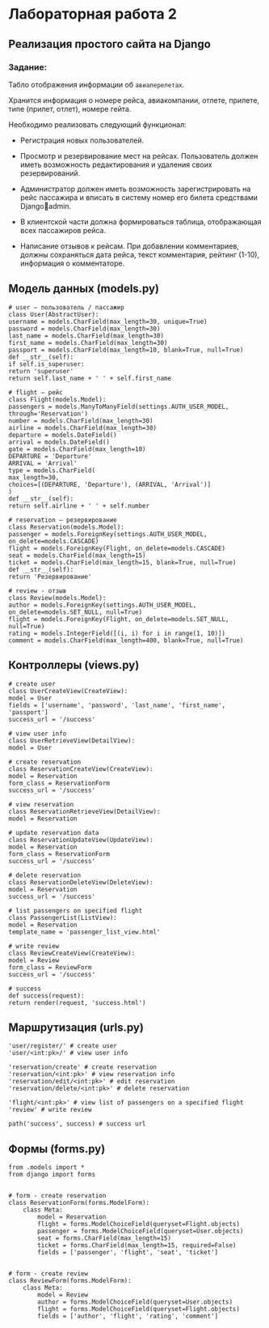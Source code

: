 # Лабораторная работа 2

## Реализация простого сайта на Django

### Задание:
Табло отображения информации об `авиаперелетах`.

Хранится информация о номере рейса, авиакомпании, отлете, прилете, типе
(прилет, отлет), номере гейта.

Необходимо реализовать следующий функционал:

* Регистрация новых пользователей.

* Просмотр и резервирование мест на рейсах. Пользователь должен иметь
возможность редактирования и удаления своих резервирований.

* Администратор должен иметь возможность зарегистрировать на рейс
пассажира и вписать в систему номер его билета средствами Djangoadmin.

* В клиентской части должна формироваться таблица, отображающая
всех пассажиров рейса.

* Написание отзывов к рейсам. При добавлении комментариев, должны сохраняться дата рейса, текст комментария, рейтинг (1-10), информация
о комментаторе.

## Модель данных (models.py)

```
# user – пользователь / пассажир
class User(AbstractUser): 
username = models.CharField(max_length=30, unique=True)
password = models.CharField(max_length=30)
last_name = models.CharField(max_length=30)
first_name = models.CharField(max_length=30)
passport = models.CharField(max_length=10, blank=True, null=True)
def __str__(self):
if self.is_superuser:
return 'superuser'
return self.last_name + ' ' + self.first_name

# flight – рейс
class Flight(models.Model):
passengers = models.ManyToManyField(settings.AUTH_USER_MODEL, 
through='Reservation')
number = models.CharField(max_length=30)
airline = models.CharField(max_length=30)
departure = models.DateField()
arrival = models.DateField()
gate = models.CharField(max_length=10)
DEPARTURE = 'Departure'
ARRIVAL = 'Arrival'
type = models.CharField(
max_length=30,
choices=[(DEPARTURE, 'Departure'), (ARRIVAL, 'Arrival')]
)
def __str__(self):
return self.airline + ' ' + self.number

# reservation – резервирование
class Reservation(models.Model):
passenger = models.ForeignKey(settings.AUTH_USER_MODEL, 
on_delete=models.CASCADE)
flight = models.ForeignKey(Flight, on_delete=models.CASCADE)
seat = models.CharField(max_length=15)
ticket = models.CharField(max_length=15, blank=True, null=True)
def __str__(self):
return 'Резервирование'

# review - отзыв
class Review(models.Model):
author = models.ForeignKey(settings.AUTH_USER_MODEL, 
on_delete=models.SET_NULL, null=True)
flight = models.ForeignKey(Flight, on_delete=models.SET_NULL, null=True)
rating = models.IntegerField([(i, i) for i in range(1, 10)])
comment = models.CharField(max_length=400, blank=True, null=True)
```

## Контроллеры (views.py)

```
# create user
class UserCreateView(CreateView):
model = User
fields = ['username', 'password', 'last_name', 'first_name', 'passport']
success_url = '/success'

# view user info
class UserRetrieveView(DetailView):
model = User

# create reservation
class ReservationCreateView(CreateView):
model = Reservation
form_class = ReservationForm
success_url = '/success'

# view reservation
class ReservationRetrieveView(DetailView):
model = Reservation

# update reservation data
class ReservationUpdateView(UpdateView):
model = Reservation
form_class = ReservationForm
success_url = '/success'

# delete reservation
class ReservationDeleteView(DeleteView):
model = Reservation
success_url = '/success'

# list passengers on specified flight
class PassengerList(ListView):
model = Reservation
template_name = 'passenger_list_view.html'

# write review
class ReviewCreateView(CreateView):
model = Review
form_class = ReviewForm
success_url = '/success'

# success
def success(request):
return render(request, 'success.html')
```

## Маршрутизация (urls.py)

```
'user/register/' # create user
'user/<int:pk>/' # view user info

'reservation/create' # create reservation
'reservation/<int:pk>' # view reservation info
'reservation/edit/<int:pk>' # edit reservation
'reservation/delete/<int:pk>' # delete reservation

'flight/<int:pk>' # view list of passengers on a specified flight
'review' # write review

path('success', success) # success url
```

## Формы (forms.py)

```
from .models import *
from django import forms


# form - create reservation
class ReservationForm(forms.ModelForm):
    class Meta:
        model = Reservation
        flight = forms.ModelChoiceField(queryset=Flight.objects)
        passenger = forms.ModelChoiceField(queryset=User.objects)
        seat = forms.CharField(max_length=15)
        ticket = forms.CharField(max_length=15, required=False)
        fields = ['passenger', 'flight', 'seat', 'ticket']


# form - create review
class ReviewForm(forms.ModelForm):
    class Meta:
        model = Review
        author = forms.ModelChoiceField(queryset=User.objects)
        flight = forms.ModelChoiceField(queryset=Flight.objects)
        fields = ['author', 'flight', 'rating', 'comment']
```